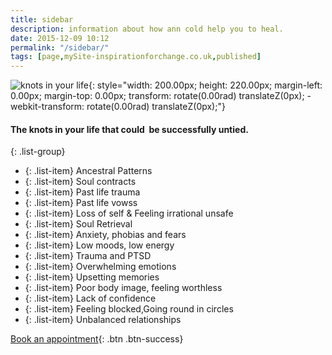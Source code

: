 ```yaml
---
title: sidebar
description: information about how ann cold help you to heal. 
date: 2015-12-09 10:12
permalink: "/sidebar/"
tags: [page,mySite-inspirationforchange.co.uk,published]
---
```


![knots in your life ](https://lh4.googleusercontent.com/8f_MtkI5yZRIlSRwzk8YJuKr3SCgmGRUr6BVQaHkpeOchmFFVm3q_dfgDea-AoE92rPMic56b3kKkJsXUC7Hu0fJl1or2r5z8bcRxVt0dJ6JVYpjDY8oo7Y4MQwyeILt8k7EF9jH){: style="width: 200.00px; height: 220.00px; margin-left: 0.00px; margin-top: 0.00px; transform: rotate(0.00rad) translateZ(0px); -webkit-transform: rotate(0.00rad) translateZ(0px);"}

#### The knots in your life that could &nbsp;be successfully untied.

{: .list-group}
- {: .list-item} Ancestral Patterns
- {: .list-item} Soul contracts
- {: .list-item} Past life trauma
- {: .list-item} Past life vowss
- {: .list-item} Loss of self &amp; Feeling irrational unsafe
- {: .list-item} Soul Retrieval
- {: .list-item} Anxiety, phobias and fears
- {: .list-item} Low moods, low energy
- {: .list-item} Trauma and PTSD
- {: .list-item} Overwhelming emotions
- {: .list-item} Upsetting memories
- {: .list-item} Poor body image, feeling worthless 
- {: .list-item} Lack of confidence
- {: .list-item} Feeling blocked,Going round in circles
- {: .list-item} Unbalanced relationships

[Book an appointment](/contact/){: .btn .btn-success}

